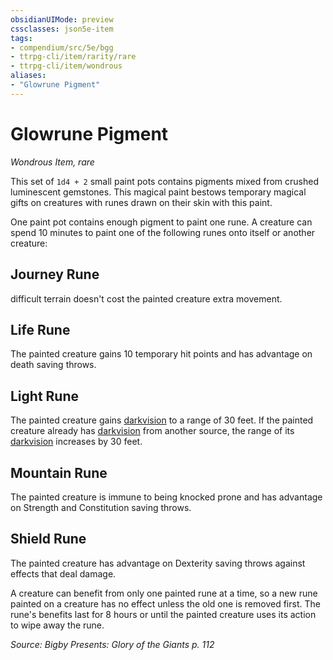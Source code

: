 ```yaml
---
obsidianUIMode: preview
cssclasses: json5e-item
tags:
- compendium/src/5e/bgg
- ttrpg-cli/item/rarity/rare
- ttrpg-cli/item/wondrous
aliases: 
- "Glowrune Pigment"
---
```

# Glowrune Pigment
*Wondrous Item, rare*  


This set of `1d4 + 2` small paint pots contains pigments mixed from crushed luminescent gemstones. This magical paint bestows temporary magical gifts on creatures with runes drawn on their skin with this paint.

One paint pot contains enough pigment to paint one rune. A creature can spend 10 minutes to paint one of the following runes onto itself or another creature:

## Journey Rune

difficult terrain doesn't cost the painted creature extra movement.

## Life Rune

The painted creature gains 10 temporary hit points and has advantage on death saving throws.

## Light Rune

The painted creature gains [darkvision](/3-Mechanics/CLI/rules/senses.md#darkvision) to a range of 30 feet. If the painted creature already has [darkvision](/3-Mechanics/CLI/rules/senses.md#darkvision) from another source, the range of its [darkvision](/3-Mechanics/CLI/rules/senses.md#darkvision) increases by 30 feet.

## Mountain Rune

The painted creature is immune to being knocked prone and has advantage on Strength and Constitution saving throws.

## Shield Rune

The painted creature has advantage on Dexterity saving throws against effects that deal damage.

A creature can benefit from only one painted rune at a time, so a new rune painted on a creature has no effect unless the old one is removed first. The rune's benefits last for 8 hours or until the painted creature uses its action to wipe away the rune.

*Source: Bigby Presents: Glory of the Giants p. 112*